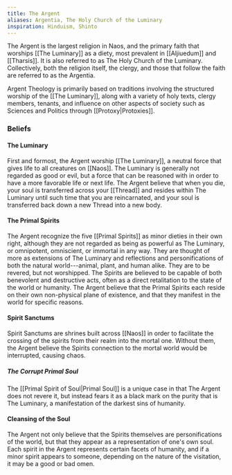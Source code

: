 ```yaml
---
title: The Argent
aliases: Argentia, The Holy Church of the Luminary
inspiration: Hinduism, Shinto
---
```


The Argent is the largest religion in Naos, and the primary faith that worships [[The Luminary]] as a diety, most prevalent in [[Aljiuedum]] and [[Tharsis]]. It is also referred to as The Holy Church of the Luminary. Collectively, both the religion itself, the clergy, and those that follow the faith are referred to as the Argentia.

Argent Theology is primarily based on traditions involving the structured worship of the [[The Luminary]], along with a variety of holy texts, clergy members, tenants, and influence on other aspects of society such as Sciences and Politics through [[Protoxy|Protoxies]].

### Beliefs
#### The Luminary
First and formost, the Argent worship [[The Luminary]], a neutral force that gives life to all creatures on [[Naos]]. The Luminary is generally not regarded as good or evil, but a force that can be reasoned with in order to have a more favorable life or next life. The Argent believe that when you die, your soul is transferred across your [[Thread]] and resides within The Luminary until such time that you are reincarnated, and your soul is transferred back down a new Thread into a new body.

#### The Primal Spirits
The Argent recognize the five [[Primal Spirits]] as minor dieties in their own right, although they are not regarded as being as powerful as The Luminary, or omnipotent, omniscient, or immortal in any way. They are thought of more as extensions of The Luminary and reflections and personifications of both the natural world---animal, plant, and human alike. They are to be revered, but not worshipped. The Spirits are believed to be capable of both benevolent and destructive acts, often as a direct retalitation to the state of the world or humanity. The Argent believe that the Primal Spirits each reside on their own non-physical plane of existence, and that they manifest in the world for specific reasons.

#### Spirit Sanctums
Spirit Sanctums are shrines built across [[Naos]] in order to facilitate the crossing of the spirits from their realm into the mortal one. Without them, the Argent believe the Spirits connection to the mortal world would be interrupted, causing chaos.

##### The Corrupt Primal Soul
The [[Primal Spirit of Soul|Primal Soul]] is a unique case in that The Argent does not revere it, but instead fears it as a black mark on the purity that is The Luminary, a manifestation of the darkest sins of humanity.

#### Cleansing of the Soul

The Argent not only believe that the Spirits themselves are personifications of the world, but that they appear as a representation of one's own soul. Each spirit in the Argent represents certain facets of humanity, and if a minor spirit appears to someone, depending on the nature of the visitation, it may be a good or bad omen.
